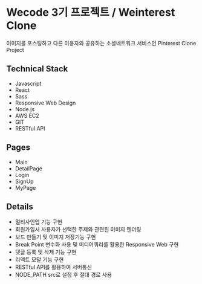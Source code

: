 # Wecode 3기 프로젝트 / Weinterest Clone  

 이미지를 포스팅하고 다른 이용자와 공유하는 소셜네트워크 서비스인 Pinterest Clone Project
 
## Technical Stack

- Javascript
- React
- Sass
- Responsive Web Design
- Node.js
- AWS EC2
- GIT 
- RESTful API


## Pages

- Main
- DetailPage
- Login
- SignUp
- MyPage

## Details

- 멀티사인업 기능 구현 
- 회원가입시 사용자가 선택한 주제와 관련된 이미지 렌더링
- 보드 만들기 및 이미지 저장기능 구현
- Break Point 변수화 사용 및 미디어쿼리를 활용한 Responsive Web 구현
- 댓글 등록 및 삭제 기능 구현
- 리액트 모달 기능 구현
- RESTful API를 활용하여 서버통신
- NODE_PATH src로 설정 후 절대 경로 사용
